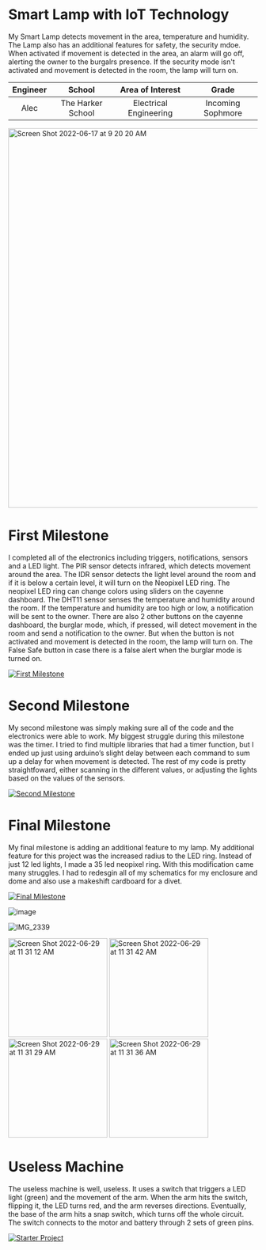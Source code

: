 ﻿# Smart Lamp with IoT Technology
My Smart Lamp detects movement in the area, temperature and humidity. The Lamp also has an additional features for safety, the security mdoe. When activated if movement is detected in the area, an alarm will go off, alerting the owner to the burgalrs presence. If the security mode isn't activated and movement is detected in the room, the lamp will turn on.

| **Engineer** | **School** | **Area of Interest** | **Grade** |
|:--:|:--:|:--:|:--:|
| Alec | The Harker School | Electrical Engineering | Incoming Sophmore

<img width="767" alt="Screen Shot 2022-06-17 at 9 20 20 AM" src="https://user-images.githubusercontent.com/107577299/174337803-5cfe6110-a3b2-4814-a6ca-9fb8a80d731d.png">

# First Milestone
I completed all of the electronics including triggers, notifications, sensors and a LED light. The PIR sensor detects infrared, which detects movement around the area. The IDR sensor detects the light level around the room and if it is below a certain level, it will turn on the Neopixel LED ring. The neopixel LED ring can change colors using sliders on the cayenne dashboard. The DHT11 sensor senses the temperature and humidity around the room. If the temperature and humidity are too high or low, a notification will be sent to the owner. There are also 2 other buttons on the cayenne dashboard, the burglar mode, which, if pressed, will detect movement in the room and send a notification to the owner. But when the button is not activated and movement is detected in the room, the lamp will turn on. The False Safe button in case there is a false alert when the burglar mode is turned on. 

[![First Milestone](https://i3.ytimg.com/vi/BQ9KYhZLy0E/maxresdefault.jpg)](https://www.youtube.com/watch?v=BQ9KYhZLy0E)

# Second Milestone
My second milestone was simply making sure all of the code and the electronics were able to work. My biggest struggle during this milestone was the timer. I tried to find multiple libraries that had a timer function, but I ended up just using arduino’s slight delay between each command to sum up a delay for when movement is detected. The rest of my code is pretty straightfoward, either scanning in the different values, or adjusting the lights based on the values of the sensors.

[![Second Milestone](https://i3.ytimg.com/vi/SQUfqLcNOkU/maxresdefault.jpg)](https://www.youtube.com/watch?v=SQUfqLcNOkU&feature=emb_logo "Second Milestone")
  
# Final Milestone
My final milestone is adding an additional feature to my lamp. My additional feature for this project was the increased radius to the LED ring. Instead of just 12 led lights, I made a 35 led neopixel ring. With this modification came many struggles. I had to redesgin all of my schematics for my enclosure and dome and also use a makeshift cardboard for a divet. 

[![Final Milestone](https://i3.ytimg.com/vi/9kh0GzjxDNE/maxresdefault.jpg )](https://www.youtube.com/watch?v=9kh0GzjxDNE&feature=emb_logo "Final Milestone")

![image](https://content.instructables.com/ORIG/F8H/HNQL/J8QGDILR/F8HHNQLJ8QGDILR.png)

![IMG_2339](https://user-images.githubusercontent.com/107577299/176978044-8d126bcf-b2a6-4d83-aa3f-1ca3e405f010.jpg)

<img width="200" alt="Screen Shot 2022-06-29 at 11 31 12 AM" src="https://user-images.githubusercontent.com/107577299/176510277-5e7cd8a5-0ec1-4028-83e8-6846b6b1fcbf.png"> <img width="200" alt="Screen Shot 2022-06-29 at 11 31 42 AM" src="https://user-images.githubusercontent.com/107577299/176510386-6b11b940-5989-477b-8f94-80a275dbcaa9.png"> <img width="200" alt="Screen Shot 2022-06-29 at 11 31 29 AM" src="https://user-images.githubusercontent.com/107577299/176510306-7e34bb26-bb0c-4d9c-a5f6-63bc266f9a04.png"> <img width="200" alt="Screen Shot 2022-06-29 at 11 31 36 AM" src="https://user-images.githubusercontent.com/107577299/176510363-f7cb9746-fa02-4be5-8ba6-a84004807601.png"> 


# Useless Machine

The useless machine is well, useless. It uses a switch that triggers a LED light (green) and the movement of the arm. When the arm hits the switch, flipping it, the LED turns red, and the arm reverses directions. Eventually, the base of the arm hits a snap switch, which turns off the whole circuit. The switch connects to the motor and battery through 2 sets of green pins.

[![Starter Project](https://i3.ytimg.com/vi/BQ9KYhZLy0E/maxresdefault.jpg)](https://www.youtube.com/watch?v=BQ9KYhZLy0E)


